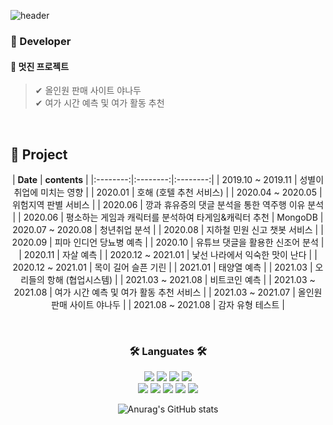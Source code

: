 ![header](https://capsule-render.vercel.app/api?type=Soft&color=0:4AA8D8,100:4AA8D8&height=250&section=header&text=JUDAHEE&fontSize=40&desc=Data%20Scientist%20AND%20Developer&animation=fadeIn)

### 📌 Developer </br>

#### 🍺 멋진 프로젝트 </br>
> ✔ 올인원 판매 사이트 야나두 </br>
> ✔ 여가 시간 예측 및 여가 활동 추천 </br>

</br>

## 📌 Project

<div align = "center">
  
| **Date** | **contents** |
|:--------:|:--------:|:--------:|
| 2019.10 ~ 2019.11 | 성별이 취업에 미치는 영향 | 
| 2020.01 | 호해 (호텔 추천 서비스) |
| 2020.04 ~ 2020.05 | 위험지역 판별 서비스 | 
| 2020.06 | 깡과 휴유증의 댓글 분석을 통한 역주행 이유 분석 |
| 2020.06 | 평소하는 게임과 캐릭터를 분석하여 타게임&캐릭터 추천 | MongoDB
| 2020.07 ~ 2020.08 | 청년취업 분석 |
| 2020.08 | 지하철 민원 신고 챗봇 서비스 |
| 2020.09 |  피마 인디언 당뇨병 예측 |
| 2020.10 | 유튜브 댓글을 활용한 신조어 분석 |
| 2020.11 | 자살 예측 |
| 2020.12 ~ 2021.01 | 낯선 나라에서 익숙한 맛이 난다 |
| 2020.12 ~ 2021.01 | 목이 길어 슬픈 기린 |
| 2021.01 | 태양열 예측 |
| 2021.03 | 오리들의 항해 (협업시스템) |
| 2021.03 ~ 2021.08 | 비트코인 예측 |
| 2021.03 ~ 2021.08 | 여가 시간 예측 및 여가 활동 추천 서비스 |
| 2021.03 ~ 2021.07 | 올인원 판매 사이트 야나두 |
| 2021.08 ~ 2021.08 | 감자 유형 테스트 |

</div>

</br>

<div align = "center">
  <h3 align="center">🛠 Languates 🛠</h3>
  <img src="https://img.shields.io/badge/Python-3766AB?style=flat-square&logo=Python&logoColor=white"/>
  <img src="https://img.shields.io/badge/Java-007396?style=flat-square&logo=Java&logoColor=white"/>
  <img src="https://img.shields.io/badge/C-A8B9CC?style=flat-square&logo=C&logoColor=white"/>
  <img src="https://img.shields.io/badge/R-276DC3?style=flat-square&logo=R&logoColor=white"/></a>
  </br>
  <img src="https://img.shields.io/badge/JavaScript-F7DF1E?style=flat-square&logo=JavaScript&logoColor=white"/></a>
  <img src="https://img.shields.io/badge/CSS-1572B6?style=flat-square&logo=CSS3&logoColor=white"/></a>
  <img src="https://img.shields.io/badge/HTML5-E34F26?style=flat-square&logo=HTML5&logoColor=white"/></a>
  <img src="https://img.shields.io/badge/Mysql-4479A1?style=flat-square&logo=Mysql&Studio&logoColor=white"/></a>
  <img src="https://img.shields.io/badge/MongoDB-47A248?style=flat-square&logo=MongoDB&Studio&logoColor=white"/></a>


![Anurag's GitHub stats](https://github-readme-stats.vercel.app/api?username=judahee&show_icons=true&theme=radical)

</div>
